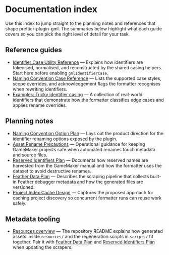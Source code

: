 # Documentation index

Use this index to jump straight to the planning notes and references that shape
prettier-plugin-gml. The summaries below highlight what each guide covers so you
can pick the right level of detail for your task.

## Reference guides

- [Identifier Case Utility Reference](identifier-case-reference.md) — Explains how
  identifiers are tokenised, normalised, and reconstructed by the shared
  casing helpers. Start here before enabling `gmlIdentifierCase`.
- [Naming Convention Case Reference](naming-convention-case-reference.md) — Lists
  the supported case styles, scope overrides, and acknowledgement flags the
  formatter recognises when rewriting identifiers.
- [Examples: Tricky identifier casing](examples/naming-convention/tricky-identifiers.md)
  — A collection of real-world identifiers that demonstrate how the formatter
  classifies edge cases and applies rename overrides.

## Planning notes

- [Naming Convention Option Plan](naming-convention-option-plan.md) — Lays out the
  product direction for the identifier renaming options exposed by the plugin.
- [Asset Rename Precautions](asset-rename-precautions.md) — Operational guidance
  for keeping GameMaker projects safe when automated renames touch metadata and
  source files.
- [Reserved Identifiers Plan](reserved-identifiers-plan.md) — Documents how
  reserved names are harvested from the GameMaker manual and how the formatter
  uses the dataset to avoid destructive renames.
- [Feather Data Plan](feather-data-plan.md) — Describes the scraping pipeline that
  collects built-in Feather debugger metadata and how the generated files are
  versioned.
- [Project Index Cache Design](project-index-cache-design.md) — Captures the
  proposed approach for caching project discovery so concurrent formatter runs
  can reuse work safely.

## Metadata tooling

- [Resources overview](../README.md#architecture-overview) — The repository README
  explains how generated assets inside `resources/` and the regeneration scripts
  in `scripts/` fit together. Pair it with [Feather Data Plan](feather-data-plan.md)
  and [Reserved Identifiers Plan](reserved-identifiers-plan.md) when updating the
  scrapers.
